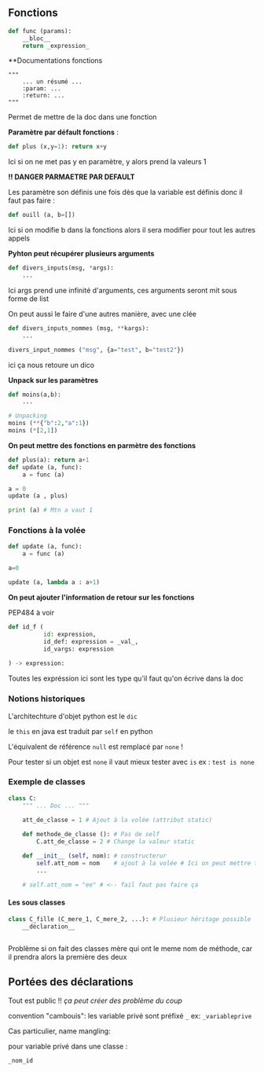 
## Fonctions

```python
def func (params):
	__bloc__
	return _expression_
```

**Documentations fonctions

```pyhton
"""
	... un résumé ...
	:param: ...
	:return: ...
"""
```

Permet de mettre de la doc dans une fonction


**Paramètre par défault fonctions** :

```python
def plus (x,y=1): return x+y
```

Ici si on ne met pas y en paramètre, y alors prend la valeurs 1


**!! DANGER PARMAETRE PAR DEFAULT**

Les paramètre son définis une fois dès que la variable est définis donc il faut pas faire :

```python
def ouill (a, b=[])
```

Ici si on modifie b dans la fonctions alors il sera modifier pour tout les autres appels


**Pyhton peut récupérer plusieurs arguments**

```python
def divers_inputs(msg, *args):
	...
```

Ici args prend une infinité d'arguments, ces arguments seront mit sous forme de list


On peut aussi le faire d'une autres manière, avec une clée

```python
def divers_inputs_nommes (msg, **kargs):
	...

divers_input_nommes ("msg", {a="test", b="test2"})
```

ici ça nous retoure un dico



**Unpack sur les paramètres**

```python
def moins(a,b):
	...

# Unpacking
moins (**{"b":2,"a":1})
moins (*[2,1])
```



**On peut mettre des fonctions en parmètre des fonctions**

```python
def plus(a): return a+1 
def update (a, func):
	a = func (a)

a = 0
update (a , plus)

print (a) # Mtn a vaut 1
```


### Fonctions à la volée


```python
def update (a, func):
	a = func (a)

a=0

update (a, lambda a : a+1)
```


**On peut ajouter l'information de retour sur les fonctions**

PEP484 à voir

```python
def id_f (
		  id: expression,
		  id_def: expression = _val_,
		  id_vargs: expression
		  
) -> expression:
```

Toutes les expréssion ici sont les type qu'il faut qu'on écrive dans la doc



### Notions historiques


L'architechture d'objet python est le `dic`

le `this` en java est traduit par `self` en python

L'équivalent de référence `null` est remplacé par `none` !

Pour tester si un objet est `none` il vaut mieux tester avec  `is`
ex : `test is none`


### Exemple de classes


```python
class C:
	""" ... Doc ... """
	
	att_de_classe = 1 # Ajout à la volée (attribut static)

	def methode_de_classe (): # Pas de self
		C.att_de_classe = 2 # Change la valeur static

	def __init__ (self, nom): # constructerur
		self.att_nom = nom    # ajout à la volée # Ici on peut mettre tout les attributs pas static
		...

	# self.att_nom = "ee" # <-- fail faut pas faire ça 
```


#### Les sous classes

```python
class C_fille (C_mere_1, C_mere_2, ...): # Plusieur héritage possible
	__déclaration__
	
```

Problème si on fait des classes mère qui ont le meme nom de méthode, car il prendra alors la première des deux



## Portées des déclarations

Tout est public !! *ça peut créer des problème du coup*


convention "cambouis": les variable privé sont préfixé `_`
ex: `_variableprive`


Cas particulier, name mangling:

pour variable privé dans une classe :

`_nom_id`



